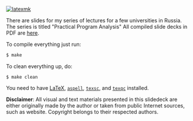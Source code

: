 [![latexmk](https://github.com/yegor256/ppa/actions/workflows/latexmk.yml/badge.svg?branch=master)](https://github.com/yegor256/ppa/actions/workflows/latexmk.yml)

There are slides for my series of lectures for a few universities in Russia.
The series is titled "Practical Program Analysis"
All compiled slide decks in PDF are [here](https://yegor256.github.io/ppa/).

To compile everything just run:

```bash
$ make
```

To clean everything up, do:

```
$ make clean
```

You need to have
[LaTeX](https://en.wikipedia.org/wiki/LaTeX),
[`aspell`](http://aspell.net/),
[`texsc`](https://rubygems.org/gems/texsc),
and
[`texqc`](https://rubygems.org/gems/texqc)
installed.

**Disclaimer**: All visual and text materials presented in
this slidedeck are either originally made by the author or taken from public
Internet sources, such as website. Copyright belongs to their respected
authors.
